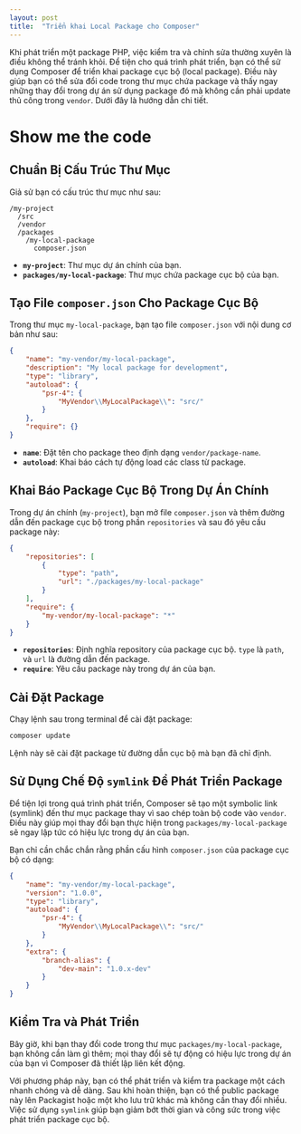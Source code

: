```yaml
---
layout: post
title:  "Triển khai Local Package cho Composer"
---
```


Khi phát triển một package PHP, việc kiểm tra và chỉnh sửa thường xuyên là điều không thể tránh khỏi. Để tiện cho quá trình phát triển, bạn có thể sử dụng Composer để triển khai package cục bộ (local package). Điều này giúp bạn có thể sửa đổi code trong thư mục chứa package và thấy ngay những thay đổi trong dự án sử dụng package đó mà không cần phải update thủ công trong `vendor`. Dưới đây là hướng dẫn chi tiết.

# Show me the code

## Chuẩn Bị Cấu Trúc Thư Mục

Giả sử bạn có cấu trúc thư mục như sau:

~~~
/my-project
  /src
  /vendor
  /packages
    /my-local-package
      composer.json
~~~

- **`my-project`**: Thư mục dự án chính của bạn.
- **`packages/my-local-package`**: Thư mục chứa package cục bộ của bạn.

## Tạo File `composer.json` Cho Package Cục Bộ

Trong thư mục `my-local-package`, bạn tạo file `composer.json` với nội dung cơ bản như sau:

~~~json
{
    "name": "my-vendor/my-local-package",
    "description": "My local package for development",
    "type": "library",
    "autoload": {
        "psr-4": {
            "MyVendor\\MyLocalPackage\\": "src/"
        }
    },
    "require": {}
}
~~~

- **`name`**: Đặt tên cho package theo định dạng `vendor/package-name`.
- **`autoload`**: Khai báo cách tự động load các class từ package.

## Khai Báo Package Cục Bộ Trong Dự Án Chính

Trong dự án chính (`my-project`), bạn mở file `composer.json` và thêm đường dẫn đến package cục bộ trong phần `repositories` và sau đó yêu cầu package này:

~~~json
{
    "repositories": [
        {
            "type": "path",
            "url": "./packages/my-local-package"
        }
    ],
    "require": {
        "my-vendor/my-local-package": "*"
    }
}
~~~

- **`repositories`**: Định nghĩa repository của package cục bộ. `type` là `path`, và `url` là đường dẫn đến package.
- **`require`**: Yêu cầu package này trong dự án của bạn.

## Cài Đặt Package

Chạy lệnh sau trong terminal để cài đặt package:

~~~bash
composer update
~~~

Lệnh này sẽ cài đặt package từ đường dẫn cục bộ mà bạn đã chỉ định.

## Sử Dụng Chế Độ `symlink` Để Phát Triển Package

Để tiện lợi trong quá trình phát triển, Composer sẽ tạo một symbolic link (symlink) đến thư mục package thay vì sao chép toàn bộ code vào `vendor`. Điều này giúp mọi thay đổi bạn thực hiện trong `packages/my-local-package` sẽ ngay lập tức có hiệu lực trong dự án của bạn.

Bạn chỉ cần chắc chắn rằng phần cấu hình `composer.json` của package cục bộ có dạng:

~~~json
{
    "name": "my-vendor/my-local-package",
    "version": "1.0.0",
    "type": "library",
    "autoload": {
        "psr-4": {
            "MyVendor\\MyLocalPackage\\": "src/"
        }
    },
    "extra": {
        "branch-alias": {
            "dev-main": "1.0.x-dev"
        }
    }
}
~~~

## Kiểm Tra và Phát Triển

Bây giờ, khi bạn thay đổi code trong thư mục `packages/my-local-package`, bạn không cần làm gì thêm; mọi thay đổi sẽ tự động có hiệu lực trong dự án của bạn vì Composer đã thiết lập liên kết động.

Với phương pháp này, bạn có thể phát triển và kiểm tra package một cách nhanh chóng và dễ dàng. Sau khi hoàn thiện, bạn có thể public package này lên Packagist hoặc một kho lưu trữ khác mà không cần thay đổi nhiều. Việc sử dụng `symlink` giúp bạn giảm bớt thời gian và công sức trong việc phát triển package cục bộ.
